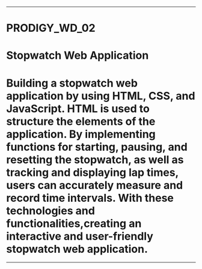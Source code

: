 *****
# PRODIGY_WD_02
# Stopwatch Web Application
# Building a stopwatch web application by using HTML, CSS, and JavaScript. HTML is used to structure the elements of the application. By implementing functions for starting, pausing, and resetting the stopwatch, as well as tracking and displaying lap times, users can accurately measure and record time intervals. With these technologies and functionalities,creating an interactive and user-friendly stopwatch web application.
****
